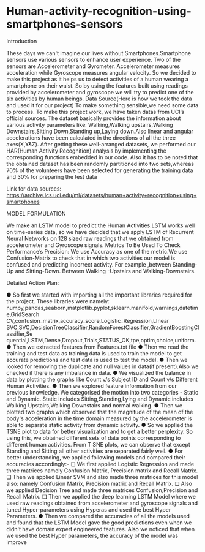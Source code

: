 # Human-activity-recognition-using-smartphones-sensors


Introduction


These days we can't imagine our lives without Smartphones.Smartphone sensors use various
sensors to enhance user experience. Two of the sensors are Accelerometer and Gyrometer.
Accelerometer measures acceleration while Gyroscope measures angular velocity. So we
decided to make this project as it helps us to detect activities of a human wearing a smartphone
on their waist. So by using the features built using readings provided by accelerometer and
gyroscope we will try to predict one of the six activities by human beings.
Data Source(Here is how we took the data and used it for our project)
To make something sensible,we need some data to process. To make this project work, we
have taken datas from UCI’s official sources. The dataset basically provides the information
about various activity parameters like: Walking,Walking upstairs,Walking Downstairs,Sitting
Down,Standing up,Laying down.Also linear and angular accelerations have been calculated in
the directions of all the three axes(X,Y&Z). After getting these well-arranged datasets, we
performed our HAR(Human Activity Recognition) analysis by implementing the corresponding
functions embedded in our code. Also it has to be noted that the obtained dataset has been
randomly partitioned into two sets,whereas 70% of the volunteers have been selected for
generating the training data and 30% for preparing the test data


Link for data sources:
https://archive.ics.uci.edu/ml/datasets/human+activity+recognition+using+smartphones



MODEL FORMULATION

We make an LSTM model to predict the Human Activities.LSTM works well on time-series data,
so we have decided that we apply LSTM of Recurrent Neural Networks on 128 sized raw
readings that we obtained from accelerometer and Gyroscope signals.
Metrics To Be Used To Check Performance’s Precision:
We use Accuracy as one of the metric.We use Confusion-Matrix to check that in which two
activities our model is confused and predicting incorrect activity. For example ,between
Standing-Up and Sitting-Down. Between Walking -Upstairs and Walking-Downstairs.


Detailed Action Plan:


● So first we started with importing all the important libraries required for the project. These
libraries were namely:
numpy,pandas,seaborn,matplotlib.pyplot,sklearn.manifold,warnings,datetime,GridSearch
CV,confusion_matrix,accuracy_score,Logistic_Regression,LInear
SVC,SVC,DecisionTreeClassifier,RandomForestClassifier,GradientBoostingClassifier,Se
quential,LSTM,Dense,Dropout,Trials,STATUS_OK,tpe,optim,choice,uniform.
● Then we extracted features from Features.txt file
● Then we read the training and test data as training data is used to train the model to get
accurate predictions and test data is used to test the model.
● Then we looked for removing the duplicate and null values in data(if present).Also we
checked if there is any imbalance in data.
● We visualized the balance in data by plotting the graphs like Count v/s Subject ID and
Count v/s Different Human Activities.
● Then we explored feature information from our previous knowledge. We categorised the
motion into two categories - Static and Dynamic.
Static includes Sitting,Standing,Lying and Dynamic includes Walking Upstairs,Walking
Downstairs and normal walking.
● Then we plotted two graphs which observed that the magnitude of the mean of the
body's acceleration in the time domain measured by the accelerometer is able to
separate static activity from dynamic activity.
● So we applied the TSNE plot to data for better visualization and to get a better
perplexity. So using this, we obtained different sets of data points corresponding to
different human activities. From T SNE plots, we can observe that except Standing and
Sitting all other activities are separated fairly well.
● For better understanding, we applied following models and compared their accuracies
accordingly:-
❏ We first applied Logistic Regression and made three matrices namely Confusion
Matrix, Precision matrix and Recall Matrix.
❏ Then we applied Linear SVM and also made three matrices for this model also:
namely Confusion Matrix, Precision matrix and Recall Matrix.
❏ Also we applied Decision Tree and made three matrices Confusion,Precision and
Recall Matrix.
❏ Then we applied the deep learning LSTM Model where we used raw readings
obtained from accelerometer and gyroscope signals and tuned Hyper-parameters
using Hyperas and used the best Hyper Parameters.
● Then we compared the accuracies of all the models used and found that the LSTM
Model gave the good predictions even when we didn't have domain expert engineered
features.
Also we noticed that when we used the best Hyper parameters, the accuracy of the
model was improve
